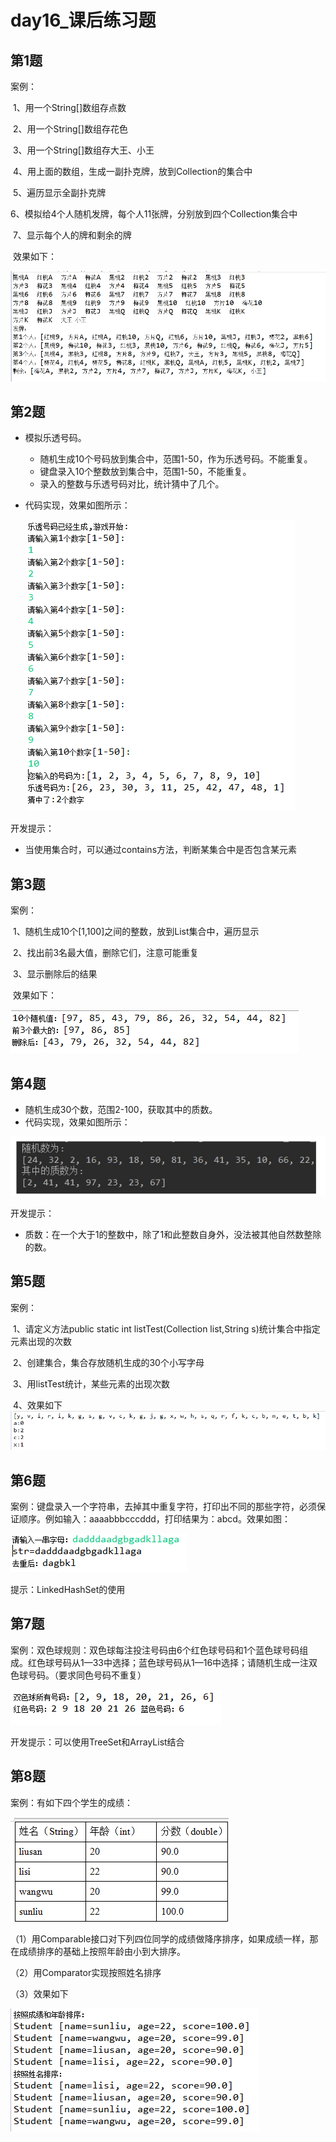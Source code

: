 # day16_课后练习题

## 第1题

案例：

​	1、用一个String[]数组存点数

​	2、用一个String[]数组存花色

​	3、用一个String[]数组存大王、小王

​	4、用上面的数组，生成一副扑克牌，放到Collection的集合中

​	5、遍历显示全副扑克牌

​	6、模拟给4个人随机发牌，每个人11张牌，分别放到四个Collection集合中

​	7、显示每个人的牌和剩余的牌

​	效果如下：

![1559892993381](imgs/1559892993381.png)

## 第2题

* 模拟乐透号码。

  * 随机生成10个号码放到集合中，范围1-50，作为乐透号码。不能重复。
  * 键盘录入10个整数放到集合中，范围1-50，不能重复。
  * 录入的整数与乐透号码对比，统计猜中了几个。

* 代码实现，效果如图所示：

  ![1559893557618](imgs/1559893557618.png)

开发提示：

* 当使用集合时，可以通过contains方法，判断某集合中是否包含某元素

## 第3题

案例：

​	1、随机生成10个[1,100]之间的整数，放到List集合中，遍历显示

​	2、找出前3名最大值，删除它们，注意可能重复

​	3、显示删除后的结果

​	效果如下：

![1559895182885](imgs/1559895182885.png)

## 第4题

* 随机生成30个数，范围2-100，获取其中的质数。
* 代码实现，效果如图所示：

![1559895216249](imgs/1559895216249.png)

开发提示：

* 质数：在一个大于1的整数中，除了1和此整数自身外，没法被其他自然数整除的数。

## 第5题

案例：

​	1、请定义方法public static int listTest(Collection list,String s)统计集合中指定元素出现的次数

​	2、创建集合，集合存放随机生成的30个小写字母

​	3、用listTest统计，某些元素的出现次数

​	4、效果如下![1559896150606](imgs/1559896150606.png)

## 第6题

案例：键盘录入一个字符串，去掉其中重复字符，打印出不同的那些字符，必须保证顺序。例如输入：aaaabbbcccddd，打印结果为：abcd。效果如图：

![1559896520589](imgs/1559896520589.png)

提示：LinkedHashSet的使用

## 第7题

案例：双色球规则：双色球每注投注号码由6个红色球号码和1个蓝色球号码组成。红色球号码从1—33中选择；蓝色球号码从1—16中选择；请随机生成一注双色球号码。（要求同色号码不重复）

![1559896882586](imgs/1559896882586.png)

开发提示：可以使用TreeSet和ArrayList结合

## 第8题

案例：有如下四个学生的成绩：

![1559896951791](imgs/1559896951791.png)

（1）用Comparable接口对下列四位同学的成绩做降序排序，如果成绩一样，那在成绩排序的基础上按照年龄由小到大排序。

（2）用Comparator实现按照姓名排序

（3）效果如下

![1559897415432](imgs/1559897415432.png)